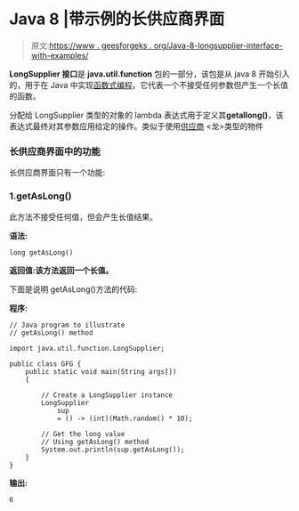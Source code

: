 # Java 8 |带示例的长供应商界面

> 原文:[https://www . geesforgeks . org/Java-8-longsupplier-interface-with-examples/](https://www.geeksforgeeks.org/java-8-longsupplier-interface-with-examples/)

**LongSupplier 接口**是 **java.util.function** 包的一部分，该包是从 java 8 开始引入的，用于在 Java 中实现[函数式编程](https://www.geeksforgeeks.org/functional-programming-paradigm/)。它代表一个不接受任何参数但产生一个长值的函数。

分配给 LongSupplier 类型的对象的 lambda 表达式用于定义其**getallong()**，该表达式最终对其参数应用给定的操作。类似于使用[供应商](https://www.geeksforgeeks.org/supplier-interface-in-java-with-examples/) <龙>类型的物件

### 长供应商界面中的功能

长供应商界面只有一个功能:

### 1.getAsLong()

此方法不接受任何值，但会产生长值结果。

**语法:**

```
long getAsLong()
```

**返回值:**该方法返回**一个长值。**

下面是说明 getAsLong()方法的代码:

**程序:**

```
// Java program to illustrate
// getAsLong() method

import java.util.function.LongSupplier;

public class GFG {
    public static void main(String args[])
    {

        // Create a LongSupplier instance
        LongSupplier
            sup
            = () -> (int)(Math.random() * 10);

        // Get the long value
        // Using getAsLong() method
        System.out.println(sup.getAsLong());
    }
}
```

**输出:**

```
6

```